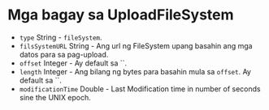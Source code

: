 # Mga bagay sa UploadFileSystem

* `type` String - `fileSystem`.
* `filsSystemURL` String - Ang url ng FileSystem upang basahin ang mga datos para sa pag-upload.
* `offset` Integer - Ay default sa ``.
* `length` Integer - Ang bilang ng bytes para basahin mula sa `offset`. Ay default sa ``.
* `modificationTime` Double - Last Modification time in number of seconds sine the UNIX epoch.
